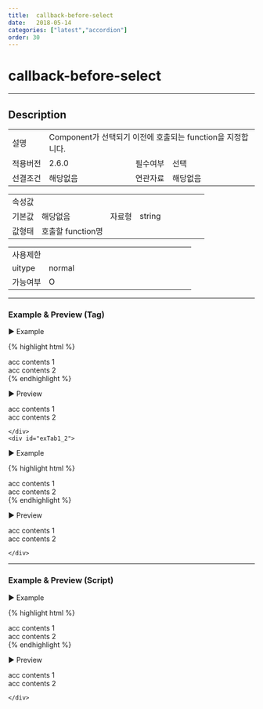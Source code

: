 ```yaml
---
title:  callback-before-select
date:   2018-05-14
categories: ["latest","accordion"]
order: 30
---
```


callback-before-select
===

---

## Description

<table style="width:100%">
    <colgroup>
        <col width="15%"/>
        <col width="35%"/>
        <col width="15%"/>
        <col width="35%"/>
    </colgroup>
    <tr>
        <td class="tdTitle tdBg">설명</td>
        <td colspan="3">Component가 선택되기 이전에 호출되는 function을 지정합니다.</td>
    </tr>
    <tr>
        <td class="tdTitle tdBg">적용버전</td>
        <td>2.6.0</td>
        <td class="tdTitle tdBg">필수여부</td>
        <td>선택</td>
    </tr>
    <tr>
        <td class="tdTitle tdBg">선결조건</td>
        <td>해당없음</td>
        <td class="tdTitle tdBg">연관자료</td>
        <td>해당없음</td>
    </tr>
</table>
<table style="width:100%">
    <colgroup>
        <col width="15%"/>
        <col width="35%"/>
        <col width="15%"/>
        <col width="35%"/>
    </colgroup>
    <tr>
        <td class="tdTitle tdBg tdCenter" colspan="4">속성값</td>
    </tr>
    <tr>
        <td class="tdTitle tdBg">기본값</td>
        <td>해당없음</td>
        <td class="tdTitle tdBg">자료형</td>
        <td>string</td>
    </tr>
    <tr>
        <td class="tdTitle tdBg">값형태</td>
        <td colspan="3">호출할 function명</td>
    </tr>
</table>
<table style="width:100%">
    <colgroup>
        <col width="20%"/>
        <col width="20%"/>
        <col width="20%"/>
        <col width="20%"/>
        <col width="20%"/>
    </colgroup>
    <tr>
        <td class="tdTitle tdBg tdCenter" colspan="5">사용제한</td>
    </tr>
    <tr>
        <td class="tdTitle tdBg">uitype</td>
        <td class="tdCenter">normal</td>
        <td></td>
        <td></td>
        <td></td>
    </tr>
    <tr>
        <td class="tdTitle tdBg">가능여부</td>
        <td class="tdBlue tdCenter">O</td>
        <td></td>
        <td></td>
        <td></td>
    </tr>
</table>

---
### Example & Preview (Tag)

<script>
    function beforeSelectfunc(){
        alert('select이전 호출');
    }
</script>

<sbux-tabs id="exTab1" name="exTab1" uitype="normal" title-target-id-array="{exTab1_1,exTab1_2}" title-text-array="normal{고정형,변동형}" is-scrollable="false">
</sbux-tabs>
<div class="tab-content">
    <div id="exTab1_1">

▶ Example

{% highlight html %}
<script>
    function beforeSelectfunc(){
        alert('select이전 호출');
    }
</script>
<sbux-accordion id="sbIdx1_1" name="sbIdx1_1" uitype="normal" title-target-id-array="acc1_1^acc1_2" title-text-array="acc1_1^acc1_2" callback-before-select="beforeSelectfunc"></sbux-accordion>
<div id="acc1_1">
   acc contents 1
</div>
<div id="acc1_2">
   acc contents 2
</div>
{% endhighlight %}

<br>

▶ Preview 

<sbux-accordion id="sbIdx1_1" name="sbIdx1_1" uitype="normal" title-target-id-array="acc1_1^acc1_2" title-text-array="acc1_1^acc1_2" callback-before-select="beforeSelectfunc"></sbux-accordion>
<div id="acc1_1">
   acc contents 1
</div>
<div id="acc1_2">
   acc contents 2
</div>

    </div>
    <div id="exTab1_2">

▶ Example

{% highlight html %}
<script>
    var accJsonData=[
        { "id": "0", "pid": "-1", "order": "1", "targetid": "acc2_1", "text": "acc2_1" },
        { "id": "1", "pid": "-1", "order": "2", "targetid": "acc2_2", "text": "acc2_2" }
    ];
    function beforeSelectfunc(){
        alert('select이전 호출');
    }
</script>
<sbux-accordion id="sbIdx1_2" name="sbTagNm1_2" uitype="normal" jsondata-ref="accJsonData" callback-before-select="beforeSelectfunc"></sbux-accordion>
<div id="acc2_1">
   acc contents 1
</div>
<div id="acc2_2">
   acc contents 2
</div>
{% endhighlight %}


<br>

▶ Preview 

<script>
    var accJsonData1=[
        { "id": "0", "pid": "-1", "order": "1", "targetid": "acc2_1", "text": "acc2_1" },
        { "id": "1", "pid": "-1", "order": "2", "targetid": "acc2_2", "text": "acc2_2" }
    ];
    function beforeSelectfunc(){
        alert('select이전 호출');
    }
</script>
<sbux-accordion id="sbIdx1_2" name="sbTagNm1_2" uitype="normal" jsondata-ref="accJsonData1" callback-before-select="beforeSelectfunc"></sbux-accordion>
<div id="acc2_1">
   acc contents 1
</div>
<div id="acc2_2">
   acc contents 2
</div>

    </div>
</div>

---
### Example & Preview (Script)

<sbux-tabs id="exTab2" name="exTab2" uitype="normal" title-target-id-array="exTab2_1" title-text-array="normal(변동형)" is-scrollable="false">
</sbux-tabs>
<div class="tab-content">
    <div id="exTab2_1">

▶ Example

{% highlight html %}
<div id="sbArea3_1"></div>
<div id="acc3_1">
   acc contents 1
</div>
<div id="acc3_2">
   acc contents 2
</div>
<script>
    var accJsonData2=[
        { "id": "0", "pid": "-1", "order": "1", "targetid": "acc3_1", "text": "acc3_1" },
        { "id": "1", "pid": "-1", "order": "2", "targetid": "acc3_2", "text": "acc3_2" }
    ];
    function beforeSelectfunc(){
        alert('select이전 호출');
    }
    $(document).ready(function(){
        $('#sbArea3_1').sbAccordion({
            name : 'sbScriptNm3_1',
            uitype : 'normal',
            jsondataRef : 'accJsonData2',
            callbackBeforeSelect : 'beforeSelectfunc'
        });
    }); 
</script>
{% endhighlight %}

<br>

▶ Preview 

<div id="sbArea3_1"></div>
<div id="acc3_1">
   acc contents 1
</div>
<div id="acc3_2">
   acc contents 2
</div>
<script>
    var accJsonData2=[
        { "id": "0", "pid": "-1", "order": "1", "targetid": "acc3_1", "text": "acc3_1" },
        { "id": "1", "pid": "-1", "order": "2", "targetid": "acc3_2", "text": "acc3_2" }
    ];
    function beforeSelectfunc(){
        alert('select이전 호출');
    }
    $(document).ready(function(){
        $('#sbArea3_1').sbAccordion({
            name : 'sbScriptNm3_1',
            uitype : 'normal',
            jsondataRef : 'accJsonData2',
            callbackBeforeSelect : 'beforeSelectfunc'
        });
    }); 
</script>

    </div>
</div>